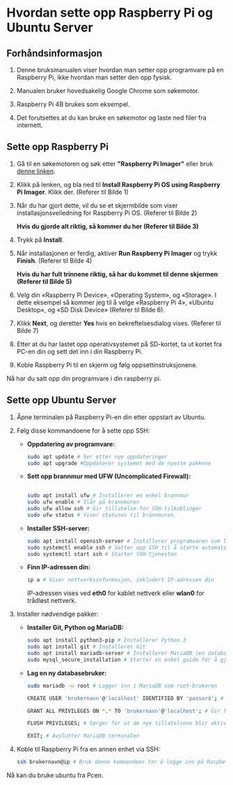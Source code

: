 # Hvordan sette opp Raspberry Pi og Ubuntu Server

## Forhåndsinformasjon
1. Denne bruksmanualen viser hvordan man setter opp programvare på en Raspberry Pi, ikke hvordan man setter den opp fysisk.

2. Manualen bruker hovedsakelig Google Chrome som søkemotor.
3. Raspberry Pi 4B brukes som eksempel.

4. Det forutsettes at du kan bruke en søkemotor og laste ned filer fra internett.

## Sette opp Raspberry Pi
1. Gå til en søkemotoren og søk etter **"Raspberry Pi Imager"** eller bruk [denne linken](https://www.raspberrypi.com/software/).

2. Klikk på lenken, og bla ned til **Install Raspberry Pi OS using Raspberry Pi Imager**. Klikk der. (Referer til Bilde 1)
3. Når du har gjort dette, vil du se et skjermbilde som viser installasjonsveiledning for Raspberry Pi OS. (Referer til Bilde 2)

    **Hvis du gjorde alt riktig, så kommer du her (Referer til Bilde 3)**

4. Trykk på **Install**.
5. Når installasjonen er ferdig, aktiver **Run Raspberry Pi Imager** og trykk **Finish**. (Referer til Bilde 4)

    **Hvis du har fult trinnene riktig, så har du kommet til denne skjermen (Referer til Bilde 5)**

6. Velg din «Raspberry Pi Device», «Operating System», og «Storage». I dette eksempel så kommer jeg til å velge «Raspberry Pi 4», «Ubuntu Desktop», og «SD Disk Device» (Referer til Bilde 6). 

7. Klikk **Next**, og deretter **Yes** hvis en bekreftelsesdialog vises. (Referer til Bilde 7)

8. Etter at du har lastet opp operativsystemet på SD-kortet, ta ut kortet fra PC-en din og sett det inn i din Raspberry Pi.
9. Koble Raspberry Pi til en skjerm og følg oppsettinstruksjonene.

Nå har du satt opp din programvare i din raspberry pi.

## Sette opp Ubuntu Server
1. Åpne terminalen på Raspberry Pi-en din etter oppstart av Ubuntu.
2. Følg disse kommandoene for å sette opp SSH:
   - **Oppdatering av programvare:**
     ```bash
     sudo apt update # Ser etter nye oppdateringer
     sudo apt upgrade #Oppdaterer systemet med de nyeste pakkene
     ```
   - **Sett opp brannmur med UFW (Uncomplicated Firewall):**
     ```bash
      
     sudo apt install ufw # Installerer en enkel brannmur     
     sudo ufw enable # Slår på brannmuren
     sudo ufw allow ssh # Gir tillatelse for SSH-tilkoblinger
     sudo ufw status # Viser statusen til brannmuren
     ```
   - **Installer SSH-server:**
     ```bash
     sudo apt install openssh-server # Installerer programvaren som lar deg bruke SSH.
     sudo systemctl enable ssh # Setter opp SSH til å starte automatisk når Raspberry Pi starter
     sudo systemctl start ssh # Starter SSH-tjenesten
     ```
   - **Finn IP-adressen din:**
     ```bash
     ip a # Viser nettverksinformasjon, inkludert IP-adressen din
     ```
     IP-adressen vises ved **eth0** for kablet nettverk eller **wlan0** for trådløst nettverk.

3. Installer nødvendige pakker:
   - **Installer Git, Python og MariaDB:**
     ```bash
     sudo apt install python3-pip # Installerer Python 3
     sudo apt install git # Installerer Git
     sudo apt install mariadb-server # Installerer MariaDB (en database)
     sudo mysql_secure_installation # Starter en enkel guide for å gjøre MariaDB sikrere
     ```
   - **Lag en ny databasebruker:**
     ```bash
     sudo mariadb -u root # Logger inn i MariaDB som root-brukeren
     
     CREATE USER 'brukernavn'@'localhost' IDENTIFIED BY 'passord'; # Lager en ny databasebruker med et brukernavn og passord

     GRANT ALL PRIVILEGES ON *.* TO 'brukernavn'@'localhost'; # Gir full tilgang til databasen for den nye brukeren.

     FLUSH PRIVILEGES; # Sørger for at de nye tillatelsene blir aktivert

     EXIT; # Avslutter MariaDB-terminalen
     ```

4. Koble til Raspberry Pi fra en annen enhet via SSH:
   ```bash
   ssh brukernavn@ip # Bruk denne kommandoen for å logge inn på Raspberry Pi på en annen datamaskin ved å bruke Ip-adressen du fant tidligere.
  Nå kan du bruke ubuntu fra Pcen.